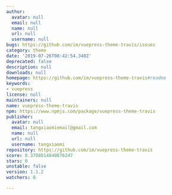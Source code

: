 ```yaml
---
author:
  avatar: null
  email: null
  name: null
  url: null
  username: null
bugs: https://github.com/im/vuepress-theme-travis/issues
category: theme
date: '2019-07-26T08:42:54.340Z'
deprecated: false
description: null
downloads: null
homepage: https://github.com/im/vuepress-theme-travis#readme
keywords:
- vuepress
license: null
maintainers: null
name: vuepress-theme-travis
npm: https://www.npmjs.com/package/vuepress-theme-travis
publisher:
  avatar: null
  email: tangxiaomiemail@gmail.com
  name: null
  url: null
  username: tangxiaomi
repository: https://github.com/im/vuepress-theme-travis
score: 0.3708814840876247
stars: 0
unstable: false
version: 1.1.2
watchers: 0

---
```


